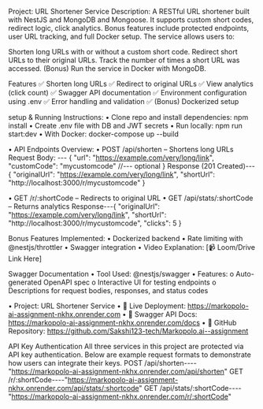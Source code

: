 Project: URL Shortener Service
Description: A RESTful URL shortener built with NestJS and MongoDB and Mongoose. It supports custom short codes, redirect logic, click analytics. Bonus features include protected endpoints, user URL tracking, and full Docker setup. The service allows users to:

Shorten long URLs with or without a custom short code.
Redirect short URLs to their original URLs.
Track the number of times a short URL was accessed.
(Bonus) Run the service in Docker with MongoDB.


Features
✅ Shorten long URLs
✅ Redirect to original URLs
✅ View analytics (click count)
✅ Swagger API documentation
✅ Environment configuration using .env
✅ Error handling and validation
✅ (Bonus) Dockerized setup


setup & Running Instructions:
•	Clone repo and install dependencies: npm install
•	Create .env file with DB and JWT secrets
•	Run locally: npm run start:dev
•	With Docker: docker-compose up  --build

•	API Endpoints Overview:
•	POST /api/shorten – Shortens long URLs
   Request Body: --- {
  "url": "https://example.com/very/long/link",
  "customCode": "mycustomcode"  //--- optional
   }
   Response (201 Created)---{
  "originalUrl": "https://example.com/very/long/link",
  "shortUrl": "http://localhost:3000/r/mycustomcode" 
   }


•	GET /r/:shortCode – Redirects to original URL
•	GET /api/stats/:shortCode – Returns analytics 
     Response---{
     "originalUrl": "https://example.com/very/long/link",
     "shortUrl": "http://localhost:3000/r/mycustomcode",
    "clicks": 5
     }


Bonus Features Implemented:
•	 Dockerized backend
•	 Rate limiting with @nestjs/throttler
•	 Swagger integration
•	Video Explanation: [📹 Loom/Drive Link Here]

Swagger Documentation
•	Tool Used: @nestjs/swagger
•	Features:
o	Auto-generated OpenAPI spec
o	Interactive UI for testing endpoints
o	Descriptions for request bodies, responses, and status codes

•	Project: URL Shortener Service
•	🔗 Live Deployment: https://markopolo-ai-assignment-nkhx.onrender.com
•	📘 Swagger API Docs: https://markopolo-ai-assignment-nkhx.onrender.com/docs
•	📂 GitHub Repository: https://github.com/Sakshi123-tech/Markopolo.ai--assignment

API Key Authentication
All three services in this project are protected via API key authentication. Below are example request formats to demonstrate how users can integrate their keys.
 POST /api/shorten----"https://markopolo-ai-assignment-nkhx.onrender.com/api/shorten"
 GET /r/:shortCode----"https://markopolo-ai-assignment-nkhx.onrender.com/api/stats/:shortcode"
 GET /api/stats/:shortCode----"https://markopolo-ai-assignment-nkhx.onrender.com/r/:shortCode"

